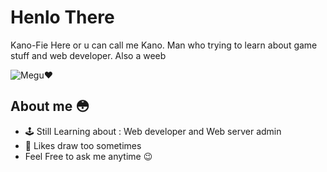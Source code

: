 # Henlo There 
Kano-Fie Here or u can call me Kano. Man who trying to learn about game stuff and web developer. Also a weeb

![Megu❤](https://media.giphy.com/media/GcLLdwoMWd2A8/giphy.gif)

## About me 😳

- 🕹 Still Learning about : Web developer and Web server admin
- 🎨 Likes draw too sometimes
- Feel Free to ask me anytime 😉
